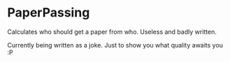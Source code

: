 # PaperPassing
Calculates who should get a paper from who. Useless and badly written.

Currently being written as a joke. Just to show you what quality awaits you :P
